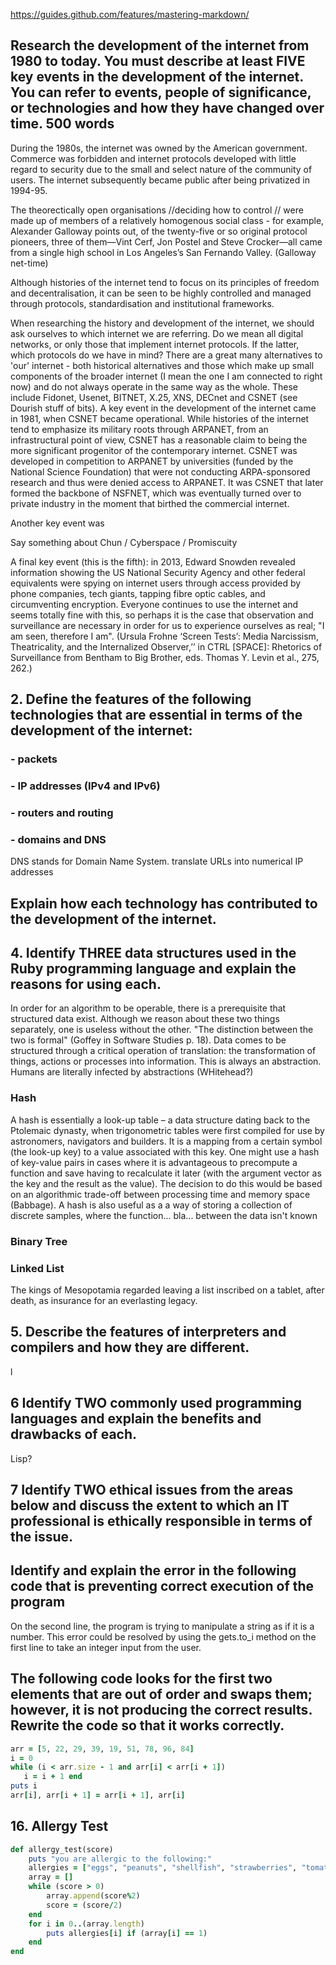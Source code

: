 https://guides.github.com/features/mastering-markdown/

## Research the development of the internet from 1980 to today. You must describe at least FIVE key events in the development of the internet. You can refer to events, people of significance, or technologies and how they have changed over time.	500 words

During the 1980s, the internet was owned by the American government. Commerce was forbidden and internet protocols developed with little regard to security due to the small and select nature of the community of users. The internet subsequently became public after being privatized in 1994-95. 

The theorectically open organisations //deciding how to control // were made up of members of a relatively homogenous social class - for example, Alexander Galloway points out, of the twenty-five or so original protocol pioneers, three of them—Vint Cerf, Jon Postel and Steve Crocker—all came from a single high school in Los Angeles’s San Fernando Valley. (Galloway net-time)

Although histories of the internet tend to focus on its principles of freedom and decentralisation, it can be seen to be highly controlled and managed through protocols, standardisation and institutional frameworks. 

When researching the history and development of the internet, we should ask ourselves to which internet we are referring. Do we mean all digital networks, or only those that implement internet protocols. If the latter, which protocols do we have in mind? There are a great many alternatives to 'our' internet - both historical alternatives and those which make up small components of the broader internet  (I mean the one I am connected to right now) and do not always operate in the same way as the whole. These include Fidonet, Usenet, BITNET, X.25, XNS, DECnet and CSNET (see Dourish stuff of bits). A key event in the development of the internet came in 1981, when CSNET became operational. While histories of the internet tend to emphasize its military roots through ARPANET, from an infrastructural point of view, CSNET has a reasonable claim to being the more significant progenitor of the contemporary internet. CSNET was developed in competition to ARPANET by universities (funded by the National Science Foundation) that were not conducting ARPA-sponsored research and thus were denied access to ARPANET. It was CSNET that later formed the backbone of NSFNET, which was eventually turned over to private industry in the moment that birthed the commercial internet. 

Another key event was 


Say something about Chun / Cyberspace / Promiscuity


A final key event (this is the fifth): in 2013, Edward Snowden revealed information showing the US National Security Agency and other federal equivalents were spying on internet users through access provided by phone companies, tech giants, tapping fibre optic cables, and circumventing encryption. Everyone continues to use the internet and seems totally fine with this, so perhaps it is the case that observation and surveillance are necessary in order for us to experience ourselves as real; "I am seen, therefore I am". (Ursula Frohne ‘Screen Tests’: Media Narcissism, Theatricality, and the Internalized Observer,’’ in CTRL [SPACE]: Rhetorics of Surveillance from Bentham to Big Brother, eds. Thomas Y. Levin et al., 275, 262.)


## 2. Define the features of the following technologies that are essential in terms of the development of the internet:
  
### - packets
### - IP addresses (IPv4 and IPv6)
###  - routers and routing
###   - domains and DNS

DNS stands for Domain Name System.  translate URLs into numerical IP addresses

## Explain how each technology has contributed to the development of the internet.	


## 4.	Identify THREE data structures used in the Ruby programming language and explain the reasons for using each.

In order for an algorithm to be operable, there is a prerequisite that structured data exist. Although we reason about these two things separately, one is useless without the other. "The distinction between the two is formal" (Goffey in Software Studies p. 18). Data comes to be structured through a critical operation of translation: the transformation of things, actions or processes into information. This is always an abstraction. Humans are literally infected by abstractions (WHitehead?)

### Hash 

A hash is essentially a look-up table – a data structure dating back to the Ptolemaic dynasty, when trigonometric tables were first compiled for use by astronomers, navigators and builders. It is a mapping from a certain symbol (the look-up key) to a value associated with this key. One might use a hash of key-value pairs in cases where it is advantageous to precompute a function and save having to recalculate it later (with the argument vector as the key and the result as the value). The decision to do this would be based on an algorithmic trade-off between processing time and memory space (Babbage). A hash is also useful as a a way of storing a collection of discrete samples, where the function... bla... between the data isn't known
 

### Binary Tree



### Linked List

The kings of Mesopotamia regarded leaving a list inscribed on a tablet, after death, as insurance for an everlasting legacy. 

## 5. Describe the features of interpreters and compilers and how they are different.	

l

## 6 Identify TWO commonly used programming languages and explain the benefits and drawbacks of each.	

Lisp?

## 7 Identify TWO ethical issues from the areas below and discuss the extent to which an IT professional is ethically responsible in terms of the issue.


## Identify and explain the error in the following code that is preventing correct execution of the program	

On the second line, the program is trying to manipulate a string as if it is a number. This error could be resolved by using the gets.to_i method on the first line to take an integer input from the user. 

## The following code looks for the first two elements that are out of order and swaps them; however, it is not producing the correct results. Rewrite the code so that it works correctly.	

 ```ruby
arr = [5, 22, 29, 39, 19, 51, 78, 96, 84]
i = 0
while (i < arr.size - 1 and arr[i] < arr[i + 1])
    i = i + 1 end
puts i
arr[i], arr[i + 1] = arr[i + 1], arr[i]
```

## 16. Allergy Test

```ruby 
def allergy_test(score)
    puts "you are allergic to the following:"
    allergies = ["eggs", "peanuts", "shellfish", "strawberries", "tomatoes", "chocolate", "pollen", "cats"]
    array = []
    while (score > 0)
        array.append(score%2)
        score = (score/2)
    end
    for i in 0..(array.length) 
        puts allergies[i] if (array[i] == 1)
    end
end

```